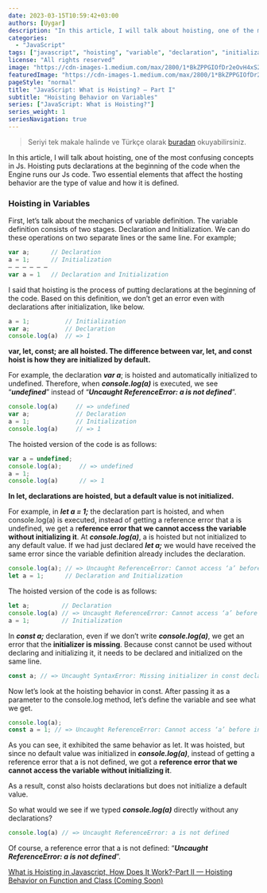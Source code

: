 ```yaml
---
date: 2023-03-15T10:59:42+03:00
authors: [Uygar]
description: "In this article, I will talk about hoisting, one of the most confusing concepts in JavaScript."
categories:
  - "JavaScript"
tags: ["javascript", "hoisting", "variable", "declaration", "initialization"]
license: "All rights reserved"
image: "https://cdn-images-1.medium.com/max/2800/1*BkZPPGIOfDr2eOvH4xS27A.jpeg"
featuredImage: "https://cdn-images-1.medium.com/max/2800/1*BkZPPGIOfDr2eOvH4xS27A.jpeg"
pageStyle: "normal"
title: "JavaScript: What is Hoisting? — Part I"
subtitle: "Hoisting Behavior on Variables"
series: ["JavaScript: What is Hoisting?"]
series_weight: 1
seriesNavigation: true
---
```


> Seriyi tek makale halinde ve Türkçe olarak [buradan](/posts/javascript-hoisting-nedir/) okuyabilirsiniz.

In this article, I will talk about hoisting, one of the most confusing concepts in Js. Hoisting puts declarations at the beginning of the code when the Engine runs our Js code. Two essential elements that affect the hosting behavior are the type of value and how it is defined.

### Hoisting in Variables

First, let’s talk about the mechanics of variable definition. The variable definition consists of two stages. Declaration and Initialization. We can do these operations on two separate lines or the same line. For example;
```js
var a;      // Declaration
a = 1;      // Initialization
— — — — — — 
var a = 1   // Declaration and Initialization
```
I said that hoisting is the process of putting declarations at the beginning of the code. Based on this definition, we don’t get an error even with declarations after initialization, like below.
```js
a = 1;          // Initialization
var a;          // Declaration
console.log(a)  // => 1
```
**var, let, const; are all hoisted. The difference between var, let, and const hoist is how they are initialized by default.**

For example, the declaration ***var a***; is hoisted and automatically initialized to undefined. Therefore, when ***console.log(a)*** is executed, we see “***undefined***” instead of “***Uncaught ReferenceError: a is not defined***”.
```js
console.log(a)     // => undefined
var a;             // Declaration
a = 1;             // Initialization
console.log(a)     // => 1
```
The hoisted version of the code is as follows:
```js
var a = undefined;
console.log(a);     // => undefined
a = 1; 
console.log(a)      // => 1
```
**In let, declarations are hoisted, but a default value is not initialized.**

For example, in ***let a = 1;*** the declaration part is hoisted, and when console.log(a) is executed, instead of getting a reference error that a is undefined, we get a r**eference error that we cannot access the variable without initializing it**. At ***console.log(a)***, a is hoisted but not initialized to any default value. If we had just declared ***let a;*** we would have received the same error since the variable definition already includes the declaration.
```js
console.log(a); // => Uncaught ReferenceError: Cannot access ‘a’ before initialization”
let a = 1;      // Declaration and Initialization
```
The hoisted version of the code is as follows:
```js
let a;         // Declaration
console.log(a) // => Uncaught ReferenceError: Cannot access ‘a’ before initialization”
a = 1;         // Initialization
```
In ***const a;*** declaration, even if we don’t write ***console.log(a)***, we get an error that the **initializer is missing**. Because const cannot be used without declaring and initializing it, it needs to be declared and initialized on the same line.
```js
const a; // => Uncaught SyntaxError: Missing initializer in const declaration”
```
Now let’s look at the hoisting behavior in const. After passing it as a parameter to the console.log method, let’s define the variable and see what we get.
```js
console.log(a);
const a = 1; // => Uncaught ReferenceError: Cannot access ‘a’ before initialization
```
As you can see, it exhibited the same behavior as let. It was hoisted, but since no default value was initialized in ***console.log(a)***, instead of getting a reference error that a is not defined, we got a **reference error that we cannot access the variable without initializing it**.

As a result, const also hoists declarations but does not initialize a default value.

So what would we see if we typed ***console.log(a)*** directly without any declarations?
```js
console.log(a) // => Uncaught ReferenceError: a is not defined
```
Of course, a reference error that a is not defined: “***Uncaught ReferenceError: a is not defined***”.

[What is Hoisting in Javascript, How Does It Work?-Part II — Hoisting Behavior on Function and Class (Coming Soon)](#)
